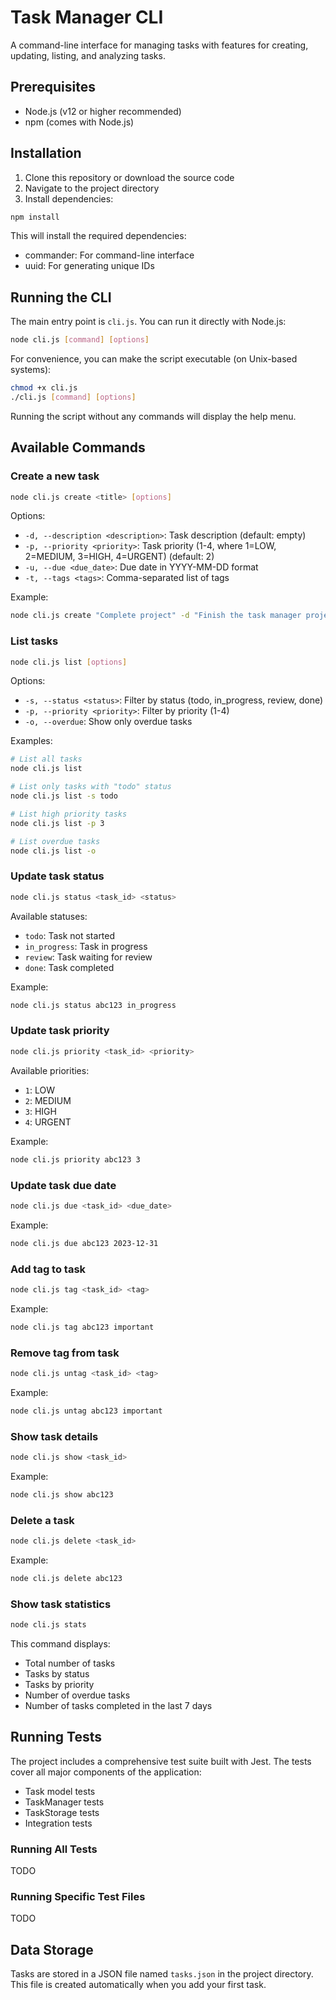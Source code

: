 # Task Manager CLI

A command-line interface for managing tasks with features for creating, updating, listing, and analyzing tasks.

## Prerequisites

- Node.js (v12 or higher recommended)
- npm (comes with Node.js)

## Installation

1. Clone this repository or download the source code
2. Navigate to the project directory
3. Install dependencies:

```bash
npm install
```

This will install the required dependencies:
- commander: For command-line interface
- uuid: For generating unique IDs

## Running the CLI

The main entry point is `cli.js`. You can run it directly with Node.js:

```bash
node cli.js [command] [options]
```

For convenience, you can make the script executable (on Unix-based systems):

```bash
chmod +x cli.js
./cli.js [command] [options]
```

Running the script without any commands will display the help menu.

## Available Commands

### Create a new task

```bash
node cli.js create <title> [options]
```

Options:
- `-d, --description <description>`: Task description (default: empty)
- `-p, --priority <priority>`: Task priority (1-4, where 1=LOW, 2=MEDIUM, 3=HIGH, 4=URGENT) (default: 2)
- `-u, --due <due_date>`: Due date in YYYY-MM-DD format
- `-t, --tags <tags>`: Comma-separated list of tags

Example:
```bash
node cli.js create "Complete project" -d "Finish the task manager project" -p 3 -u 2023-12-31 -t "work,coding,important"
```

### List tasks

```bash
node cli.js list [options]
```

Options:
- `-s, --status <status>`: Filter by status (todo, in_progress, review, done)
- `-p, --priority <priority>`: Filter by priority (1-4)
- `-o, --overdue`: Show only overdue tasks

Examples:
```bash
# List all tasks
node cli.js list

# List only tasks with "todo" status
node cli.js list -s todo

# List high priority tasks
node cli.js list -p 3

# List overdue tasks
node cli.js list -o
```

### Update task status

```bash
node cli.js status <task_id> <status>
```

Available statuses:
- `todo`: Task not started
- `in_progress`: Task in progress
- `review`: Task waiting for review
- `done`: Task completed

Example:
```bash
node cli.js status abc123 in_progress
```

### Update task priority

```bash
node cli.js priority <task_id> <priority>
```

Available priorities:
- `1`: LOW
- `2`: MEDIUM
- `3`: HIGH
- `4`: URGENT

Example:
```bash
node cli.js priority abc123 3
```

### Update task due date

```bash
node cli.js due <task_id> <due_date>
```

Example:
```bash
node cli.js due abc123 2023-12-31
```

### Add tag to task

```bash
node cli.js tag <task_id> <tag>
```

Example:
```bash
node cli.js tag abc123 important
```

### Remove tag from task

```bash
node cli.js untag <task_id> <tag>
```

Example:
```bash
node cli.js untag abc123 important
```

### Show task details

```bash
node cli.js show <task_id>
```

Example:
```bash
node cli.js show abc123
```

### Delete a task

```bash
node cli.js delete <task_id>
```

Example:
```bash
node cli.js delete abc123
```

### Show task statistics

```bash
node cli.js stats
```

This command displays:
- Total number of tasks
- Tasks by status
- Tasks by priority
- Number of overdue tasks
- Number of tasks completed in the last 7 days

## Running Tests

The project includes a comprehensive test suite built with Jest. The tests cover all major components of the application:

- Task model tests
- TaskManager tests
- TaskStorage tests
- Integration tests

### Running All Tests

TODO

### Running Specific Test Files

TODO

## Data Storage

Tasks are stored in a JSON file named `tasks.json` in the project directory. This file is created automatically when you add your first task.
